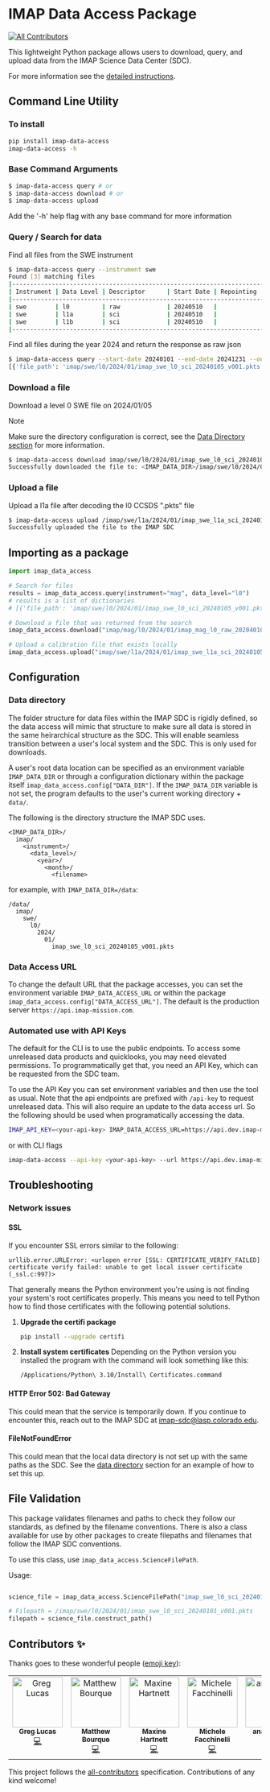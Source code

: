 # IMAP Data Access Package
<!-- ALL-CONTRIBUTORS-BADGE:START - Do not remove or modify this section -->
[![All Contributors](https://img.shields.io/badge/all_contributors-6-orange.svg?style=flat-square)](#contributors-)
<!-- ALL-CONTRIBUTORS-BADGE:END -->

This lightweight  Python package allows users to download, query, and upload data from the IMAP Science Data Center (SDC).

For more information see the [detailed instructions](https://imap-processing.readthedocs.io/en/latest/data-access/index.html).

## Command Line Utility

### To install

```bash
pip install imap-data-access
imap-data-access -h
```

### Base Command Arguments
```bash
$ imap-data-access query # or
$ imap-data-access download # or
$ imap-data-access upload
```
Add the '-h' help flag with any base command for more information

### Query / Search for data

Find all files from the SWE instrument

```bash
$ imap-data-access query --instrument swe
Found [3] matching files
|-----------------------------------------------------------------------------------------------------------------------------------|
| Instrument | Data Level | Descriptor      | Start Date | Repointing | Version | Filename                                          |
|-----------------------------------------------------------------------------------------------------------------------------------|
| swe        | l0         | raw             | 20240510   |            | v022    | imap_swe_l0_raw_20240510_v022.pkts                |
| swe        | l1a        | sci             | 20240510   |            | v022    | imap_swe_l1a_sci_20240510_v022.cdf                |
| swe        | l1b        | sci             | 20240510   |            | v022    | imap_swe_l1b_sci_20240510_v022.cdf                |
|-----------------------------------------------------------------------------------------------------------------------------------|
```

Find all files during the year 2024 and return the response as raw json

```bash
$ imap-data-access query --start-date 20240101 --end-date 20241231 --output-format json
[{'file_path': 'imap/swe/l0/2024/01/imap_swe_l0_sci_20240105_v001.pkts', 'instrument': 'swe', 'data_level': 'l0', 'descriptor': 'sci', 'start_date': '20240105', 'version': 'v001', 'extension': 'pkts'}, {'file_path': 'imap/swe/l0/2024/01/imap_swe_l0_sci_20240105_v001.pkts', 'instrument': 'swe', 'data_level': 'l0', 'descriptor': 'sci', 'start_date': '20240105', 'version': 'v001', 'extension': 'pkts'}]
```

### Download a file

Download a level 0 SWE file on 2024/01/05

> [!NOTE]
> Make sure the directory configuration is correct, see the [Data Directory section](https://github.com/IMAP-Science-Operations-Center/imap-data-access#data-directory) for more information.

```bash
$ imap-data-access download imap/swe/l0/2024/01/imap_swe_l0_sci_20240105_v001.pkts
Successfully downloaded the file to: <IMAP_DATA_DIR>/imap/swe/l0/2024/01/imap_swe_l0_sci_20240105_v001.pkts
```

### Upload a file

Upload a l1a file after decoding the l0 CCSDS ".pkts" file

```bash
$ imap-data-access upload /imap/swe/l1a/2024/01/imap_swe_l1a_sci_20240105_v001.cdf
Successfully uploaded the file to the IMAP SDC
```

## Importing as a package

```python
import imap_data_access

# Search for files
results = imap_data_access.query(instrument="mag", data_level="l0")
# results is a list of dictionaries
# [{'file_path': 'imap/swe/l0/2024/01/imap_swe_l0_sci_20240105_v001.pkts', 'instrument': 'swe', 'data_level': 'l0', 'descriptor': 'sci', 'start_date': '20240105','version': 'v001', 'extension': 'pkts'}, {'file_path': 'imap/swe/l0/2024/01/imap_swe_l0_sci_20240105_v001.pkts', 'instrument': 'swe', 'data_level': 'l0', 'descriptor': 'sci', 'start_date': '20240105', 'version': 'v001', 'extension': 'pkts'}]

# Download a file that was returned from the search
imap_data_access.download("imap/mag/l0/2024/01/imap_mag_l0_raw_202040101_v001.pkts")

# Upload a calibration file that exists locally
imap_data_access.upload("imap/swe/l1a/2024/01/imap_swe_l1a_sci_20240105_v001.cdf")
```

## Configuration

### Data directory

The folder structure for data files within the IMAP SDC is rigidly
defined, so the data access will mimic that structure to make sure
all data is stored in the same heirarchical structure as the SDC.
This will enable seamless transition between a user's local system
and the SDC. This is only used for downloads.

A user's root data location can be specified as an environment
variable ``IMAP_DATA_DIR`` or through a configuration dictionary
within the package itself ``imap_data_access.config["DATA_DIR"]``.
If the ``IMAP_DATA_DIR`` variable is not set, the program defaults
to the user's current working directory + ``data/``.

The following is the directory structure the IMAP SDC uses.

```text
<IMAP_DATA_DIR>/
  imap/
    <instrument>/
      <data_level>/
        <year>/
          <month>/
            <filename>
```

for example, with ``IMAP_DATA_DIR=/data``:

```text
/data/
  imap/
    swe/
      l0/
        2024/
          01/
            imap_swe_l0_sci_20240105_v001.pkts
```

### Data Access URL

To change the default URL that the package accesses, you can set
the environment variable ``IMAP_DATA_ACCESS_URL`` or within the
package ``imap_data_access.config["DATA_ACCESS_URL"]``. The default
is the production server ``https://api.imap-mission.com``.

### Automated use with API Keys

The default for the CLI is to use the public endpoints.
To access some unreleased data products and quicklooks, you may
need elevated permissions. To programmatically get that, you need
an API Key, which can be requested from the SDC team.

To use the API Key you can set environment variables and then use
the tool as usual. Note that the api endpoints are prefixed with `/api-key`
to request unreleased data. This will also require an update to the
data access url. So the following should be used when programatically
accessing the data.

```bash
IMAP_API_KEY=<your-api-key> IMAP_DATA_ACCESS_URL=https://api.dev.imap-mission.com/api-key imap-data-access ...
```

or with CLI flags

```bash
imap-data-access --api-key <your-api-key> --url https://api.dev.imap-mission.com/api-key ...
```

## Troubleshooting

### Network issues

#### SSL

If you encounter SSL errors similar to the following:

```text
urllib.error.URLError: <urlopen error [SSL: CERTIFICATE_VERIFY_FAILED] certificate verify failed: unable to get local issuer certificate (_ssl.c:997)>
```

That generally means the Python environment you're using is not finding your system's root
certificates properly. This means you need to tell Python how to find those certificates
with the following potential solutions.

1. **Upgrade the certifi package**

    ```bash
    pip install --upgrade certifi
    ```

2. **Install system certificates**
    Depending on the Python version you installed the program with the command will look something like this:

    ```bash
    /Applications/Python\ 3.10/Install\ Certificates.command
    ```

#### HTTP Error 502: Bad Gateway

This could mean that the service is temporarily down. If you
continue to encounter this, reach out to the IMAP SDC at
<imap-sdc@lasp.colorado.edu>.

#### FileNotFoundError

This could mean that the local data directory is not set
up with the same paths as the SDC. See the [data directory](#data-directory)
section for an example of how to set this up.

## File Validation

This package validates filenames and paths to check they follow our standards, as defined by the filename conventions. There is also a class available for
use by other packages to create filepaths and filenames that follow the IMAP SDC conventions.

To use this class, use `imap_data_access.ScienceFilePath`.

Usage:

```python

science_file = imap_data_access.ScienceFilePath("imap_swe_l0_sci_20240101_v001.pkts")

# Filepath = /imap/swe/l0/2024/01/imap_swe_l0_sci_20240101_v001.pkts
filepath = science_file.construct_path()
```

## Contributors ✨

Thanks goes to these wonderful people ([emoji key](https://allcontributors.org/docs/en/emoji-key)):

<!-- ALL-CONTRIBUTORS-LIST:START - Do not remove or modify this section -->
<!-- prettier-ignore-start -->
<!-- markdownlint-disable -->
<table>
  <tbody>
    <tr>
      <td align="center" valign="top" width="14.28%"><a href="http://greglucas.github.io"><img src="https://avatars.githubusercontent.com/u/12417828?v=4?s=100" width="100px;" alt="Greg Lucas"/><br /><sub><b>Greg Lucas</b></sub></a><br /><a href="https://github.com/IMAP-Science-Operations-Center/imap-data-access/commits?author=greglucas" title="Code">💻</a></td>
      <td align="center" valign="top" width="14.28%"><a href="https://github.com/bourque"><img src="https://avatars.githubusercontent.com/u/2250769?v=4?s=100" width="100px;" alt="Matthew Bourque"/><br /><sub><b>Matthew Bourque</b></sub></a><br /><a href="https://github.com/IMAP-Science-Operations-Center/imap-data-access/commits?author=bourque" title="Code">💻</a></td>
      <td align="center" valign="top" width="14.28%"><a href="https://github.com/maxinelasp"><img src="https://avatars.githubusercontent.com/u/117409426?v=4?s=100" width="100px;" alt="Maxine Hartnett"/><br /><sub><b>Maxine Hartnett</b></sub></a><br /><a href="https://github.com/IMAP-Science-Operations-Center/imap-data-access/commits?author=maxinelasp" title="Code">💻</a></td>
      <td align="center" valign="top" width="14.28%"><a href="https://github.com/mfacchinelli"><img src="https://avatars.githubusercontent.com/u/19731497?v=4?s=100" width="100px;" alt="Michele Facchinelli"/><br /><sub><b>Michele Facchinelli</b></sub></a><br /><a href="https://github.com/IMAP-Science-Operations-Center/imap-data-access/commits?author=mfacchinelli" title="Code">💻</a></td>
      <td align="center" valign="top" width="14.28%"><a href="https://github.com/anamanica"><img src="https://avatars.githubusercontent.com/u/171708990?v=4?s=100" width="100px;" alt="anamanica"/><br /><sub><b>anamanica</b></sub></a><br /><a href="https://github.com/IMAP-Science-Operations-Center/imap-data-access/commits?author=anamanica" title="Documentation">📖</a></td>
      <td align="center" valign="top" width="14.28%"><a href="https://github.com/daralynnrhode"><img src="https://avatars.githubusercontent.com/u/143308810?v=4?s=100" width="100px;" alt="Daralynn Rhode"/><br /><sub><b>Daralynn Rhode</b></sub></a><br /><a href="https://github.com/IMAP-Science-Operations-Center/imap-data-access/commits?author=daralynnrhode" title="Documentation">📖</a> <a href="https://github.com/IMAP-Science-Operations-Center/imap-data-access/commits?author=daralynnrhode" title="Code">💻</a></td>
    </tr>
  </tbody>
</table>

<!-- markdownlint-restore -->
<!-- prettier-ignore-end -->

<!-- ALL-CONTRIBUTORS-LIST:END -->

This project follows the [all-contributors](https://github.com/all-contributors/all-contributors) specification. Contributions of any kind welcome!
